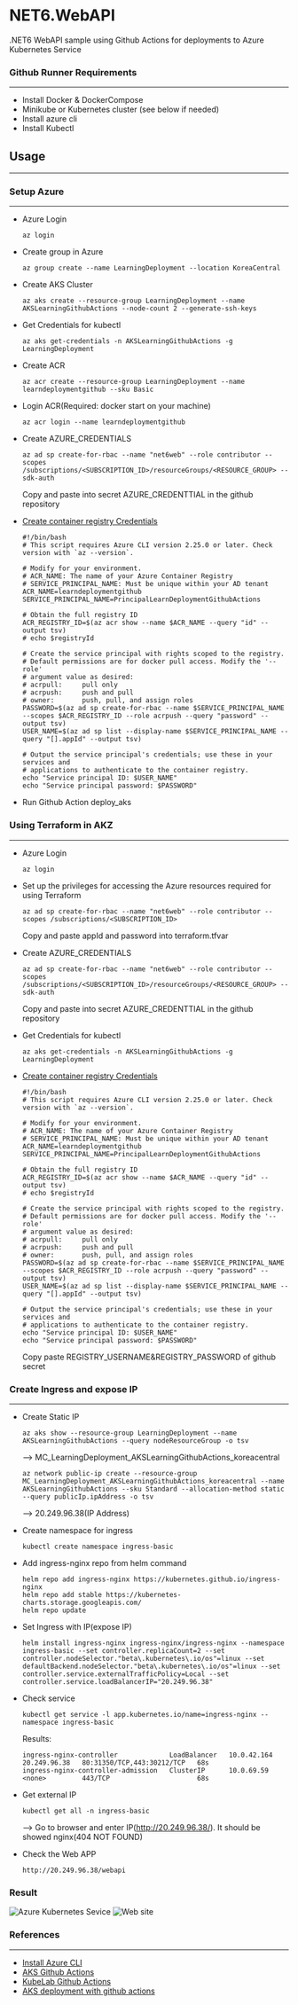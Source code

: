 # NET6.WebAPI
.NET6 WebAPI sample using Github Actions for deployments to Azure Kubernetes Service

### Github Runner Requirements
------------------------------
+ Install Docker & DockerCompose
+ Minikube or Kubernetes cluster (see below if needed)
+ Install azure cli
+ Install Kubectl

## Usage
---------
### Setup Azure
----------------
+ Azure Login
    ```
    az login
    ```

+ Create group in Azure
    ```
    az group create --name LearningDeployment --location KoreaCentral
    ```

+ Create AKS Cluster
    ```
    az aks create --resource-group LearningDeployment --name AKSLearningGithubActions --node-count 2 --generate-ssh-keys
    ```

+ Get Credentials for kubectl
    ```
    az aks get-credentials -n AKSLearningGithubActions -g LearningDeployment
    ```

+ Create ACR
    ```
    az acr create --resource-group LearningDeployment --name learndeploymentgithub --sku Basic
    ```

+ Login ACR(Required: docker start on your machine)
    ```
    az acr login --name learndeploymentgithub
    ```

+ Create AZURE_CREDENTIALS
    ```
    az ad sp create-for-rbac --name "net6web" --role contributor --scopes /subscriptions/<SUBSCRIPTION_ID>/resourceGroups/<RESOURCE_GROUP> --sdk-auth
    ```
    Copy and paste into secret AZURE_CREDENTTIAL in the github repository


+ [Create container registry Credentials](https://docs.microsoft.com/en-us/azure/container-registry/container-registry-auth-service-principal)
    ```
    #!/bin/bash
    # This script requires Azure CLI version 2.25.0 or later. Check version with `az --version`.

    # Modify for your environment.
    # ACR_NAME: The name of your Azure Container Registry
    # SERVICE_PRINCIPAL_NAME: Must be unique within your AD tenant
    ACR_NAME=learndeploymentgithub
    SERVICE_PRINCIPAL_NAME=PrincipalLearnDeploymentGithubActions

    # Obtain the full registry ID
    ACR_REGISTRY_ID=$(az acr show --name $ACR_NAME --query "id" --output tsv)
    # echo $registryId

    # Create the service principal with rights scoped to the registry.
    # Default permissions are for docker pull access. Modify the '--role'
    # argument value as desired:
    # acrpull:     pull only
    # acrpush:     push and pull
    # owner:       push, pull, and assign roles
    PASSWORD=$(az ad sp create-for-rbac --name $SERVICE_PRINCIPAL_NAME --scopes $ACR_REGISTRY_ID --role acrpush --query "password" --output tsv)
    USER_NAME=$(az ad sp list --display-name $SERVICE_PRINCIPAL_NAME --query "[].appId" --output tsv)

    # Output the service principal's credentials; use these in your services and
    # applications to authenticate to the container registry.
    echo "Service principal ID: $USER_NAME"
    echo "Service principal password: $PASSWORD"
    ```

+ Run Github Action deploy_aks

### Using Terraform in AKZ
---------------------------
+ Azure Login
    ```
    az login
    ```

+ Set up the privileges for accessing the Azure resources required for using Terraform
    ```
    az ad sp create-for-rbac --name "net6web" --role contributor --scopes /subscriptions/<SUBSCRIPTION_ID>
    ```
    Copy and paste appId and password into terraform.tfvar


+ Create AZURE_CREDENTIALS
    ```
    az ad sp create-for-rbac --name "net6web" --role contributor --scopes /subscriptions/<SUBSCRIPTION_ID>/resourceGroups/<RESOURCE_GROUP> --sdk-auth
    ```
    Copy and paste into secret AZURE_CREDENTTIAL in the github repository

+ Get Credentials for kubectl
    ```
    az aks get-credentials -n AKSLearningGithubActions -g LearningDeployment
    ```
+ [Create container registry Credentials](https://docs.microsoft.com/en-us/azure/container-registry/container-registry-auth-service-principal)
    ```
    #!/bin/bash
    # This script requires Azure CLI version 2.25.0 or later. Check version with `az --version`.

    # Modify for your environment.
    # ACR_NAME: The name of your Azure Container Registry
    # SERVICE_PRINCIPAL_NAME: Must be unique within your AD tenant
    ACR_NAME=learndeploymentgithub
    SERVICE_PRINCIPAL_NAME=PrincipalLearnDeploymentGithubActions

    # Obtain the full registry ID
    ACR_REGISTRY_ID=$(az acr show --name $ACR_NAME --query "id" --output tsv)
    # echo $registryId

    # Create the service principal with rights scoped to the registry.
    # Default permissions are for docker pull access. Modify the '--role'
    # argument value as desired:
    # acrpull:     pull only
    # acrpush:     push and pull
    # owner:       push, pull, and assign roles
    PASSWORD=$(az ad sp create-for-rbac --name $SERVICE_PRINCIPAL_NAME --scopes $ACR_REGISTRY_ID --role acrpush --query "password" --output tsv)
    USER_NAME=$(az ad sp list --display-name $SERVICE_PRINCIPAL_NAME --query "[].appId" --output tsv)

    # Output the service principal's credentials; use these in your services and
    # applications to authenticate to the container registry.
    echo "Service principal ID: $USER_NAME"
    echo "Service principal password: $PASSWORD"
    ```

    Copy paste REGISTRY_USERNAME&REGISTRY_PASSWORD of github secret

### Create Ingress and expose IP
---------------------------------
+ Create Static IP
    ```
    az aks show --resource-group LearningDeployment --name AKSLearningGithubActions --query nodeResourceGroup -o tsv
    ```
    --> MC_LearningDeployment_AKSLearningGithubActions_koreacentral


    ```
    az network public-ip create --resource-group MC_LearningDeployment_AKSLearningGithubActions_koreacentral --name AKSLearningGithubActions --sku Standard --allocation-method static --query publicIp.ipAddress -o tsv
    ```
    --> 20.249.96.38(IP Address)

+ Create namespace for ingress
    ```
    kubectl create namespace ingress-basic
    ```

+ Add ingress-nginx repo from helm command
    ```
    helm repo add ingress-nginx https://kubernetes.github.io/ingress-nginx
    helm repo add stable https://kubernetes-charts.storage.googleapis.com/
    helm repo update
    ```

+ Set Ingress with IP(expose IP)
    ```
    helm install ingress-nginx ingress-nginx/ingress-nginx --namespace ingress-basic --set controller.replicaCount=2 --set controller.nodeSelector."beta\.kubernetes\.io/os"=linux --set defaultBackend.nodeSelector."beta\.kubernetes\.io/os"=linux --set controller.service.externalTrafficPolicy=Local --set controller.service.loadBalancerIP="20.249.96.38"
    ```

+ Check service
    ```
    kubectl get service -l app.kubernetes.io/name=ingress-nginx --namespace ingress-basic
    ```
    Results:
    ```
    ingress-nginx-controller             LoadBalancer   10.0.42.164   20.249.96.38   80:31350/TCP,443:30212/TCP   68s
    ingress-nginx-controller-admission   ClusterIP      10.0.69.59    <none>         443/TCP                      68s
    ```

+ Get external IP
    ```
    kubectl get all -n ingress-basic
    ```
    --> Go to browser and enter IP(http://20.249.96.38/). It should be showed nginx(404 NOT FOUND)

+ Check the Web APP
    ```
    http://20.249.96.38/webapi
    ```

### Result
![Azure Kubernetes Sevice](./images/AKS.png)
![Web site](./images/Web.png)

### References
---------------
+ [Install Azure CLI](https://docs.microsoft.com/en-us/cli/azure/install-azure-cli-macos)
+ [AKS Github Actions](https://docs.microsoft.com/en-us/azure/aks/kubernetes-action?tabs=userlevel)
+ [KubeLab Github Actions](https://azure.github.io/kube-labs/1-github-actions.html#_1-create-a-deployment-pipeline)
+ [AKS deployment with github actions](https://docs.microsoft.com/en-us/learn/modules/aks-deployment-pipeline-github-actions/)
